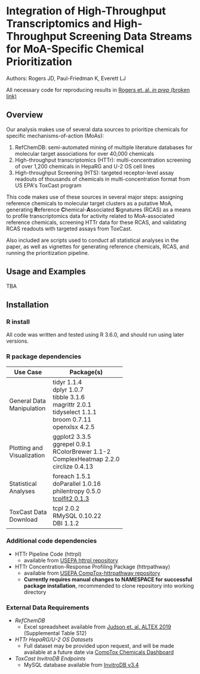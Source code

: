 # Integration of High-Throughput Transcriptomics and High-Throughput Screening Data Streams for MoA-Specific Chemical Prioritization
Authors: Rogers JD, Paul-Friedman K, Everett LJ

All necessary code for reproducing results in [Rogers et. al. *in prep* (broken link)]()

## Overview

Our analysis makes use of several data sources to prioritize chemicals for specific mechanisms-of-action (MoAs): 

1. RefChemDB: semi-automated mining of multiple literature databases for molecular target associations for over 40,000 chemicals
2. High-throughput transcriptomics (HTTr): multi-concentration screening of over 1,200 chemicals in HepaRG and U-2 OS cell lines
3. High-throughput Screening (HTS): targeted receptor-level assay readouts of thousands of chemicals in multi-concentration format from US EPA's ToxCast program

This code makes use of these sources in several major steps: assigning reference chemicals to molecular target clusters as a putative MoA, generating **R**eference **C**hemical-**A**ssociated **S**ignatures (RCAS) as a means to profile transcriptomics data for activity related to MoA-associated reference chemicals, screening HTTr data for these RCAS, and validating RCAS readouts with targeted assays from ToxCast.

Also included are scripts used to conduct all statistical analyses in the paper, as well as vignettes for generating reference chemicals, RCAS, and running the prioritization pipeline.  

## Usage and Examples

TBA

## Installation

### R install

All code was written and tested using R 3.6.0, and should run using later versions.

### R package dependencies

| Use Case | Package(s)
|---------|---------|
| General Data <br> Manipulation | tidyr 1.1.4 <br> dplyr 1.0.7 <br> tibble 3.1.6 <br> magrittr 2.0.1 <br> tidyselect 1.1.1 <br> broom 0.7.11 <br> openxlsx 4.2.5 |
Plotting and <br> Visualization | ggplot2 3.3.5 <br> ggrepel 0.9.1 <br> RColorBrewer 1.1-2 <br> ComplexHeatmap 2.2.0 <br> circlize 0.4.13 |
Statistical <br> Analyses | foreach 1.5.1 <br> doParallel 1.0.16 <br> philentropy 0.5.0 <br> [tcplfit2 0.1.3](https://github.com/USEPA/CompTox-ToxCast-tcplFit2)
ToxCast Data <br> Download | tcpl 2.0.2 <br> RMySQL 0.10.22 <br> DBI 1.1.2

### Additional code dependencies

- HTTr Pipeline Code (httrpl)
    - available from [USEPA httrpl repository](https://github.com/USEPA/httrpl_pilot)
- HTTr Concentration-Response Profiling Package (httrpathway)
    - available from [USEPA CompTox-httrpathway repository](https://github.com/USEPA/CompTox-httrpathway)
    - **Currently requires manual changes to NAMESPACE for successful package installation**, recommended to clone repository into working directory

### External Data Requirements
- *RefChemDB*
    - Excel spreadsheet available from [Judson et. al. ALTEX 2019](https://www.ncbi.nlm.nih.gov/pmc/articles/PMC6784312/) (Supplemental Table S12)
- *HTTr HepaRG/U-2 OS Datasets*
    - Full dataset may be provided upon request, and will be made available at a future date via [CompTox Chemicals Dashboard](https://comptox.epa.gov/dashboard)
- *ToxCast InvitroDB Endpoints*
    - MySQL database available from [InvitroDB v3.4](https://doi.org/10.23645/epacomptox.6062623)